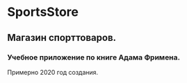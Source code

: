 # SportsStore
## Магазин спорттоваров.
### Учебное приложение по книге Адама Фримена.
Примерно 2020 год создания.

